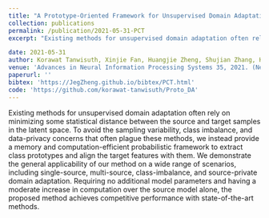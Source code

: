 ```yaml
---
title: "A Prototype-Oriented Framework for Unsupervised Domain Adaptation"
collection: publications
permalink: /publication/2021-05-31-PCT
excerpt: "Existing methods for unsupervised domain adaptation often rely on minimizing some statistical distance between the source and target samples in the latent space. To avoid the sampling variability, class imbalance, and data-privacy concerns that often plague these methods, we instead provide a memory and computation-efficient probabilistic framework to extract class prototypes and align the target features with them. We demonstrate the general applicability of our method on a wide range of scenarios, including single-source, multi-source, class-imbalance, and source-private domain adaptation. Requiring no additional model parameters and  having a moderate increase in computation over the source model alone, the proposed method achieves competitive performance with state-of-the-art methods. "

date: 2021-05-31
author: Korawat Tanwisuth, Xinjie Fan, Huangjie Zheng, Shujian Zhang, Hao Zhang, Bo Chen, Mingyuan Zhou
venue: 'Advances in Neural Information Processing Systems 35, 2021. (NeurIPS 2021)'
paperurl: ''
bibtex: 'https://JegZheng.github.io/bibtex/PCT.html'
code: 'https://github.com/korawat-tanwisuth/Proto_DA'
---
```

Existing methods for unsupervised domain adaptation often rely on minimizing some statistical distance between the source and target samples in the latent space. To avoid the sampling variability, class imbalance, and data-privacy concerns that often plague these methods, we instead provide a memory and computation-efficient probabilistic framework to extract class prototypes and align the target features with them. We demonstrate the general applicability of our method on a wide range of scenarios, including single-source, multi-source, class-imbalance, and source-private domain adaptation. Requiring no additional model parameters and  having a moderate increase in computation over the source model alone, the proposed method achieves competitive performance with state-of-the-art methods. 